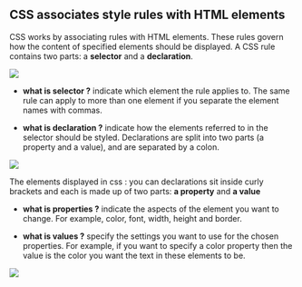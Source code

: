## CSS associates style rules with HTML elements

CSS works by associating rules with HTML elements. These rules govern how the content of specified elements should be displayed. A CSS rule contains two parts: a **selector** and a **declaration**.

![](https://djnmarti.com/foothill/coin65/week_02/images/anatomy_css_rule.gif)

* **what is selector ?** 
 indicate which element the rule applies to. The same rule can apply to more than one element if you separate the element names with commas.

 * **what is declaration ?** 
  indicate how
the elements referred to in the selector should be styled. Declarations are split into two parts (a property and a value), and are separated by a colon.

![](https://image.slidesharecdn.com/ifi7174-lesson2-150918084128-lva1-app6892/95/ifi7174-lesson2-11-638.jpg)

The elements displayed in css : you can declarations sit inside curly brackets and each is made up of two parts: **a property** and  **a value**

* **what is properties ?**
 indicate the aspects of the element you want to change. For example, color, font, width, height and border.

* **what is values ?**
specify the settings
you want to use for the chosen properties. For example, if you want to specify a color property then the value is the color you want the text in these elements to be.

![](https://lorelle.files.wordpress.com/2015/04/html-and-css-css-declaration-rules-selectors-properties-values-lorelle-wordpress-school.png)